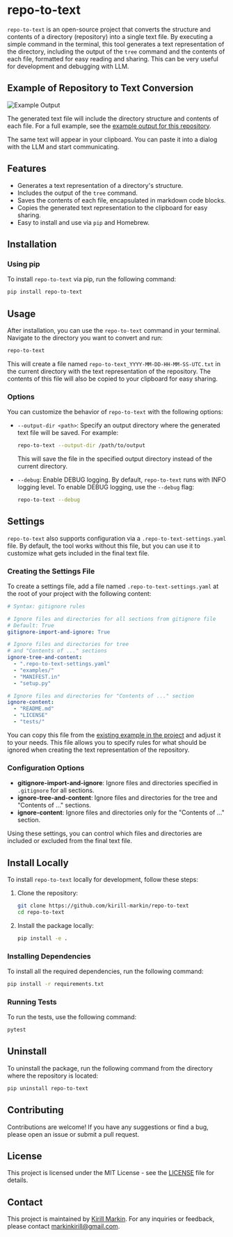 # repo-to-text

`repo-to-text` is an open-source project that converts the structure and contents of a directory (repository) into a single text file. By executing a simple command in the terminal, this tool generates a text representation of the directory, including the output of the `tree` command and the contents of each file, formatted for easy reading and sharing. This can be very useful for development and debugging with LLM.

## Example of Repository to Text Conversion

![Example Output](https://raw.githubusercontent.com/kirill-markin/repo-to-text/main/examples/screenshot-demo.jpg)

The generated text file will include the directory structure and contents of each file. For a full example, see the [example output for this repository](https://github.com/kirill-markin/repo-to-text/blob/main/examples/example_repo-to-text_2024-06-09-08-06-31-UTC.txt).

The same text will appear in your clipboard. You can paste it into a dialog with the LLM and start communicating.

## Features

- Generates a text representation of a directory's structure.
- Includes the output of the `tree` command.
- Saves the contents of each file, encapsulated in markdown code blocks.
- Copies the generated text representation to the clipboard for easy sharing.
- Easy to install and use via `pip` and Homebrew.

## Installation

### Using pip

To install `repo-to-text` via pip, run the following command:

```bash
pip install repo-to-text
```

## Usage

After installation, you can use the `repo-to-text` command in your terminal. Navigate to the directory you want to convert and run:

```bash
repo-to-text
```

This will create a file named `repo-to-text_YYYY-MM-DD-HH-MM-SS-UTC.txt` in the current directory with the text representation of the repository. The contents of this file will also be copied to your clipboard for easy sharing.

### Options

You can customize the behavior of `repo-to-text` with the following options:

- `--output-dir <path>`: Specify an output directory where the generated text file will be saved. For example:

  ```bash
  repo-to-text --output-dir /path/to/output
  ```
  
  This will save the file in the specified output directory instead of the current directory.

- `--debug`: Enable DEBUG logging. By default, `repo-to-text` runs with INFO logging level. To enable DEBUG logging, use the `--debug` flag:

  ```bash
  repo-to-text --debug
  ```

## Settings

`repo-to-text` also supports configuration via a `.repo-to-text-settings.yaml` file. By default, the tool works without this file, but you can use it to customize what gets included in the final text file.

### Creating the Settings File

To create a settings file, add a file named `.repo-to-text-settings.yaml` at the root of your project with the following content:

```yaml
# Syntax: gitignore rules

# Ignore files and directories for all sections from gitignore file
# Default: True
gitignore-import-and-ignore: True

# Ignore files and directories for tree
# and "Contents of ..." sections
ignore-tree-and-content:
  - ".repo-to-text-settings.yaml"
  - "examples/"
  - "MANIFEST.in"
  - "setup.py"

# Ignore files and directories for "Contents of ..." section
ignore-content:
  - "README.md"
  - "LICENSE"
  - "tests/"
```

You can copy this file from the [existing example in the project](https://github.com/kirill-markin/repo-to-text/blob/main/.repo-to-text-settings.yaml) and adjust it to your needs. This file allows you to specify rules for what should be ignored when creating the text representation of the repository.

### Configuration Options

- **gitignore-import-and-ignore**: Ignore files and directories specified in `.gitignore` for all sections.
- **ignore-tree-and-content**: Ignore files and directories for the tree and "Contents of ..." sections.
- **ignore-content**: Ignore files and directories only for the "Contents of ..." section.

Using these settings, you can control which files and directories are included or excluded from the final text file.

## Install Locally

To install `repo-to-text` locally for development, follow these steps:

1. Clone the repository:

    ```bash
    git clone https://github.com/kirill-markin/repo-to-text
    cd repo-to-text
    ```

2. Install the package locally:

    ```bash
    pip install -e .
    ```

### Installing Dependencies

To install all the required dependencies, run the following command:

```bash
pip install -r requirements.txt
```

### Running Tests

To run the tests, use the following command:

```bash
pytest
```

## Uninstall

To uninstall the package, run the following command from the directory where the repository is located:

```bash
pip uninstall repo-to-text
```

## Contributing

Contributions are welcome! If you have any suggestions or find a bug, please open an issue or submit a pull request.

## License

This project is licensed under the MIT License - see the [LICENSE](https://github.com/kirill-markin/repo-to-text/blob/main/LICENSE) file for details.

## Contact

This project is maintained by [Kirill Markin](https://github.com/kirill-markin). For any inquiries or feedback, please contact [markinkirill@gmail.com](mailto:markinkirill@gmail.com).
